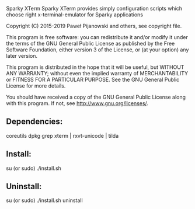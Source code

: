 Sparky XTerm
Sparky XTerm provides simply configuration scripts which choose right x-terminal-emulator for Sparky applications

Copyright (C) 2015-2019 Paweł Pijanowski and others, see copyright file.

This program is free software: you can redistribute it and/or modify
it under the terms of the GNU General Public License as published by
the Free Software Foundation, either version 3 of the License, or
(at your option) any later version.

This program is distributed in the hope that it will be useful,
but WITHOUT ANY WARRANTY; without even the implied warranty of
MERCHANTABILITY or FITNESS FOR A PARTICULAR PURPOSE.  See the
GNU General Public License for more details.

You should have received a copy of the GNU General Public License
along with this program.  If not, see <http://www.gnu.org/licenses/>.

Dependencies:
-------------
coreutils
dpkg
grep
xterm | rxvt-unicode | tilda

Install:
-------------
su (or sudo) 
./install.sh

Uninstall:
-------------
su (or sudo)
./install.sh uninstall
